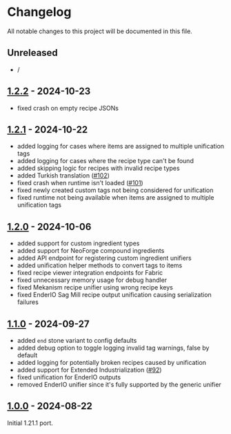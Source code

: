 # Changelog

All notable changes to this project will be documented in this file.

## Unreleased
- /

## [1.2.2] - 2024-10-23

- fixed crash on empty recipe JSONs

## [1.2.1] - 2024-10-22

- added logging for cases where items are assigned to multiple unification tags
- added logging for cases where the recipe type can't be found
- added skipping logic for recipes with invalid recipe types
- added Turkish translation ([#102](https://github.com/AlmostReliable/almostunified/pull/102))
- fixed crash when runtime isn't loaded ([#101](https://github.com/AlmostReliable/almostunified/issues/101))
- fixed newly created custom tags not being considered for unification
- fixed runtime not being available when items are assigned to multiple unification tags

## [1.2.0] - 2024-10-06

- added support for custom ingredient types
- added support for NeoForge compound ingredients
- added API endpoint for registering custom ingredient unifiers
- added unification helper methods to convert tags to items
- fixed recipe viewer integration endpoints for Fabric
- fixed unnecessary memory usage for debug handler
- fixed Mekanism recipe unifier using wrong recipe keys
- fixed EnderIO Sag Mill recipe output unification causing serialization failures

## [1.1.0] - 2024-09-27

- added `end` stone variant to config defaults
- added debug option to toggle logging invalid tag warnings, false by default
- added logging for potentially broken recipes caused by unification
- added support for Extended Industrialization ([#92](https://github.com/AlmostReliable/almostunified/pull/92))
- fixed unification for EnderIO outputs
- removed EnderIO unifier since it's fully supported by the generic unifier

## [1.0.0] - 2024-08-22

Initial 1.21.1 port.

<!-- Versions -->
[1.2.2]: https://github.com/AlmostReliable/almostunified/releases/tag/v1.21.1-1.2.2
[1.2.1]: https://github.com/AlmostReliable/almostunified/releases/tag/v1.21.1-1.2.1
[1.2.0]: https://github.com/AlmostReliable/almostunified/releases/tag/v1.21.1-1.2.0
[1.1.0]: https://github.com/AlmostReliable/almostunified/releases/tag/v1.21.1-1.1.0
[1.0.0]: https://github.com/AlmostReliable/almostunified/releases/tag/v1.21.1-1.0.0
